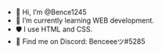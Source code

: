 - 👋 Hi, I’m @Bence1245
- 🌱 I’m currently learning WEB development.
- 🛡️ I use HTML and CSS.
- 📘 Find me on Discord: Benceeeツ#5285

<!---
Bence1245/Bence1245 is a ✨ special ✨ repository because its `README.md` (this file) appears on your GitHub profile.
You can click the Preview link to take a look at your changes.
--->
